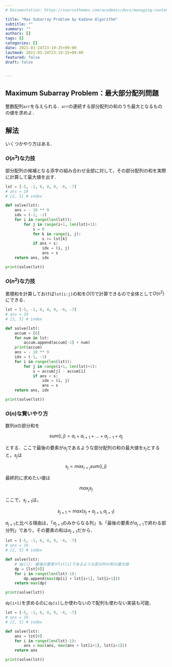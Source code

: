 ```yaml
---
# Documentation: https://sourcethemes.com/academic/docs/managing-content/

title: "Max Subarray Problem by Kadane Algorithm"
subtitle: ""
summary: ""
authors: []
tags: []
categories: []
date: 2021-03-24T23:19:25+09:00
lastmod: 2021-03-24T23:19:25+09:00
featured: false
draft: false


---
```


## Maximum Subarray Problem：最大部分配列問題

整数配列`arr`を与えられる．`arr`の連続する部分配列の和のうち最大となるものの値を求めよ．

## 解法

いくつかやり方はある．

### $O(n^3)$な力技

部分配列の候補となる添字の組み合わせ全部に対して，その部分配列の和を実際に計算して最大値を出す．

```python
lst = [-5, -1, 6, 4, 9, -6, -7]
# ans = 19
# [2, 5] # index

def solve(lst):
    ans = - 10 ** 9
    idx = (-1, -1)
    for i in range(len(lst)):
        for j in range(i+1, len(lst)+1):
            s = 0
            for k in range(i, j):
                s += lst[k]
            if ans < s:
                idx = (i, j)
                ans = s
    return ans, idx

print(solve(lst))
```

### $O(n^2)$な力技

累積和を計算しておけば`lst[i:j]`の和を$O(1)$で計算できるので全体として$O(n^2)$にできる．

```python
lst = [-5, -1, 6, 4, 9, -6, -7]
# ans = 19
# [2, 5] # index

def solve(lst):
    accum = [0]
    for num in lst:
        accum.append(accum[-1] + num)
    print(accum)
    ans = - 10 ** 9
    idx = (-1, -1)
    for i in range(len(lst)):
        for j in range(i+1, len(lst)+1):
            s = accum[j] - accum[i]
            if ans < s:
                idx = (i, j)
                ans = s
    return ans, idx

print(solve(lst))
```

### $O(n)$な賢いやり方

数列$a$の部分和を

$$
sum(i, j) = a_i + a_{i+1} + ... + a_{j-1} + a_j
$$

とする．ここで最後の要素が$a_j$であるような部分配列の和の最大値を$s_j$とすると，$s_j$は

$$
s_j = max_{i < j} sum(i, j)
$$

最終的に求めたい値は

$$
max_{j} s_j
$$

ここで，$s_{j+1}$は，

$$
s_{j+1} = max(s_j + a_{j+1}, a_{j+1})
$$

$a_{j+1}$と比べる理由は，「$a_{j+1}$のみからなる列」も「最後の要素が$a_{j+1}$で終わる部分列」であり，その要素の和は$a_{j+1}$だから．

```python
lst = [-5, -1, 6, 4, 9, -6, -7]
# ans = 19
# [2, 5] # index

def solve(lst):
    # dp[i]: 最後の要素がlst[i]であるような部分列の和の最大値
    dp = [lst[0]]
    for i in range(len(lst)-1):
        dp.append(max(dp[i] + lst[i+1], lst[i+1]))
    return max(dp)

print(solve(lst))
```

`dp[i+1]`を求めるのに`dp[i]`しか使わないので配列も使わない実装も可能．

```python
lst = [-5, -1, 6, 4, 9, -6, -7]
# ans = 19
# [2, 5] # index

def solve(lst):
    ans = lst[0]
    for i in range(len(lst)-1):
        ans = max(ans, max(ans + lst[i+1], lst[i+1]))
    return ans

print(solve(lst))
```
